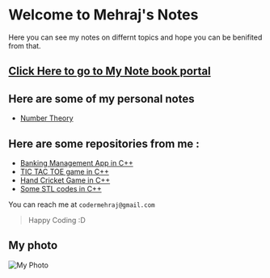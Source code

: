 # Welcome to Mehraj's Notes

Here you can see my notes on differnt topics and hope you can be benifited from that.

## [Click Here to go to My Note book portal](https://definecoder.github.io)

## Here are some of my personal notes
- [Number Theory](https://codermehraj.github.io/NumberTheory)

## Here are some repositories from me :
- [Banking Management App in C++](https://github.com/codermehraj/Banking-Management-App)
- [TIC TAC TOE game in C++](https://github.com/codermehraj/TIC-TAC-TOE-GAME-CPP)
- [Hand Cricket Game in C++](https://github.com/codermehraj/HAND-CRICK-2-cpp)
- [Some STL codes in C++](https://github.com/codermehraj/STL-in-CPP)

You can reach me at `codermehraj@gmail.com`

> Happy Coding :D 

## My photo
![My Photo](https://codermehraj.github.io/PictureHosting/IMG_6951_edited%20(2).jpg)<br>

